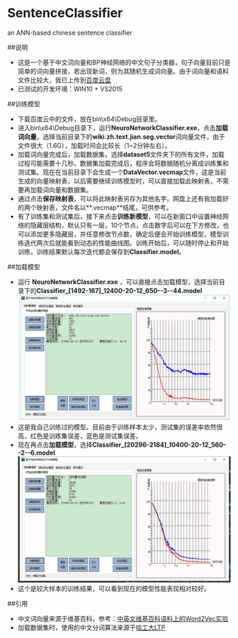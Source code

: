 # SentenceClassifier
an ANN-based chinese sentence classifier

##说明
- 这是一个基于中文词向量和BP神经网络的中文句子分类器，句子向量目前只是简单的词向量拼接，若出现新词，则为其随机生成词向量。由于词向量和语料文件比较大，我已上传到[百度云盘](http://pan.baidu.com/s/1nvEnLn7)
- 已测试的开发环境：WIN10 + VS2015

##训练模型
- 下载百度云中的文件，放在bin\x64\Debug目录里。
- 进入bin\x64\Debug目录下，运行**NeuroNetworkClassifier.exe**，点击**加载词向量**，选择当前目录下的**wiki.zh.text.jian.seg.vector**词向量文件，由于文件很大（1.6G），加载时间会比较长（1~2分钟左右）。
- 加载词向量完成后，加载数据集，选择**dataset5**文件夹下的所有文件，加载过程可能需要十几秒。数据集加载完成后，程序会将数据随机分离成训练集和测试集。现在在当前目录下会生成一个**DataVector.vecmap**文件，这是当前生成的向量映射表，以后需要继续训练模型时，可以直接加载此映射表，不需要再加载词向量和数据集。
- 通过点击**保存映射表**，可以将此映射表另存为其他名字。网盘上还有我加载好的两个映射表，文件名以**.vecmap**结尾，可供参考。
- 有了训练集和测试集后，接下来点击**训练新模型**，可以在新窗口中设置神经网络的隐藏层结构，默认只有一层，10个节点，点击数字后可以在下方修改，也可以添加更多隐藏层，并任意修改节点数，确定后便会开始训练模型，模型训练迭代两次后就能看到动态的性能曲线图。训练开始后，可以随时停止和开始训练，训练结果默认每次迭代都会保存到**Classifier.model**。

##加载模型
- 运行 **NeuroNetworkClassifier.exe** ，可以直接点击加载模型，选择当前目录下的**Classifier_[1492-167]_12400-20-12_650--3--44.model** 
![](https://github.com/ChasonLee/SentenceClassifier/raw/master/img/model1.jpg)
- 这是我自己训练过的模型。目前由于训练样本太少，测试集的误差率依然很高，红色是训练集误差，蓝色是测试集误差。
- 现在再点击**加载模型**，选择**Classifier_[20296-2184]_10400-20-12_560--2--6.model** 
![](https://github.com/ChasonLee/SentenceClassifier/raw/master/img/model2.jpg)
- 这个是较大样本的训练结果，可以看到现在的模型性能表现相对较好。

##引用
- 中文词向量来源于维基百科，参考：[中英文维基百科语料上的Word2Vec实验](http://www.52nlp.cn/%E4%B8%AD%E8%8B%B1%E6%96%87%E7%BB%B4%E5%9F%BA%E7%99%BE%E7%A7%91%E8%AF%AD%E6%96%99%E4%B8%8A%E7%9A%84word2vec%E5%AE%9E%E9%AA%8C)
- 加载数据集时，使用的中文分词算法来源于[哈工大LTP](http://www.ltp-cloud.com/)
　　
